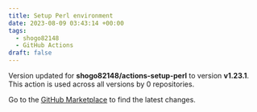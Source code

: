 ```yaml
---
title: Setup Perl environment
date: 2023-08-09 03:43:14 +00:00
tags:
  - shogo82148
  - GitHub Actions
draft: false
---
```



Version updated for **shogo82148/actions-setup-perl** to version **v1.23.1**.
This action is used across all versions by 0 repositories.

Go to the [GitHub Marketplace](https://github.com/marketplace/actions/setup-perl-environment) to find the latest changes.
